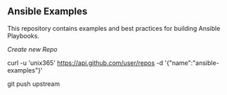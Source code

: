 
Ansible Examples
----------------

This repository contains examples and best practices for building Ansible Playbooks.

_Create new Repo_

curl -u 'unix365' https://api.github.com/user/repos -d '{"name":"ansible-examples"}'

git push upstream


